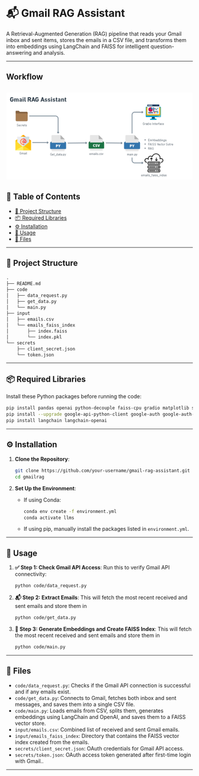 # 📬 Gmail RAG Assistant

A Retrieval-Augmented Generation (RAG) pipeline that reads your Gmail inbox and sent items, stores the emails in a CSV file, and transforms them into embeddings using LangChain and FAISS for intelligent question-answering and analysis.

---
## Workflow

![alt text](image/image.png)
---

## 📑 Table of Contents

- [📂 Project Structure](#-project-structure)
- [📦 Required Libraries](#-required-libraries)
- [⚙️ Installation](#️-installation)
- [🚀 Usage](#-usage)
- [📄 Files](#-files)

---

## 📂 Project Structure

```plaintext
.
├── README.md
├── code
│   ├── data_request.py
│   ├── get_data.py
│   └── main.py
├── input
│   ├── emails.csv
│   └── emails_faiss_index
│       ├── index.faiss
│       └── index.pkl
└── secrets
    ├── client_secret.json
    └── token.json
```

---

## 📦 Required Libraries

Install these Python packages before running the code:

```bash
pip install pandas openai python-decouple faiss-cpu gradio matplotlib scikit-learn plotly
pip install --upgrade google-api-python-client google-auth google-auth-oauthlib google-auth-httplib2
pip install langchain langchain-openai
```

---

## ⚙️ Installation

1. **Clone the Repository**:
   ```bash
   git clone https://github.com/your-username/gmail-rag-assistant.git
   cd gmailrag
   ```

2. **Set Up the Environment**:
   - If using Conda:
     ```bash
     conda env create -f environment.yml
     conda activate llms
     ```
   - If using pip, manually install the packages listed in `environment.yml`.

---

## 🚀 Usage

1. **✅ Step 1: Check Gmail API Access**:
    Run this to verify Gmail API connectivity:
   ```bash
   python code/data_request.py
   ```

2. **📬 Step 2: Extract Emails**:
    This will fetch the most recent received and sent emails and store them in
    ```bash
    python code/get_data.py
    ```
3. **🧠 Step 3: Generate Embeddings and Create FAISS Index**:
    This will fetch the most recent received and sent emails and store them in
    ```bash
    python code/main.py
    ```

---

## 📄 Files

- `code/data_request.py`: Checks if the Gmail API connection is successful and if any emails exist.
- `code/get_data.py`: Connects to Gmail, fetches both inbox and sent messages, and saves them into a single CSV file.
- `code/main.py`: Loads emails from CSV, splits them, generates embeddings using LangChain and OpenAI, and saves them to a FAISS vector store.
- `input/emails.csv`: Combined list of received and sent Gmail emails.
- `input/emails_faiss_index`: Directory that contains the FAISS vector index created from the emails.
- `secrets/client_secret.json`: OAuth credentials for Gmail API access.
- `secrets/token.json`: OAuth access token generated after first-time login with Gmail..
---

